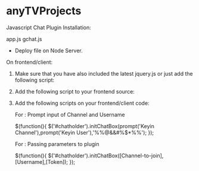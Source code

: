 anyTVProjects
=============

Javascript Chat Plugin
Installation:

app.js
gchat.js

- Deploy file on Node Server.


On frontend/client:

1. Make sure that you have also included the latest jquery.js or just add the following script:
   <script src="http://code.jquery.com/jquery-1.11.1.min.js"></script>

2. Add the following script to your frontend source:
   <script src="/socket.io/socket.io.js"></script>
   <script type="text/javascript" src="[path-to-js-file]/gchat.js"></script>

3. Add the following scripts on your frontend/client code:
   
   For : Prompt input of Channel and Username

   <scripts type="text/javascript">
	$(function(){
            $('#chatholder').initChatBox(prompt('Keyin Channel'),prompt('Keyin User'),'%%@&&#%$*%%');
        });
   </script>

   
   For : Passing parameters to plugin

   <scripts type="text/javascript">
	$(function(){
            $('#chatholder').initChatBox([Channel-to-join],[Username],[Token]);
        });
   </script>

